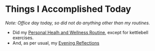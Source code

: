 # Things I Accomplished Today

_Note: Office day today, so did not do anything other than my routines._

- Did my [Personal Healh and Wellness Routine](../../routines/2024/personal-health-and-wellness-routine/personal-health-and-wellness-routine-2024-week-2), except for kettlebell exercises.
- And, as per usual, my [Evening Reflections](../../routines/evening-reflections.md)
